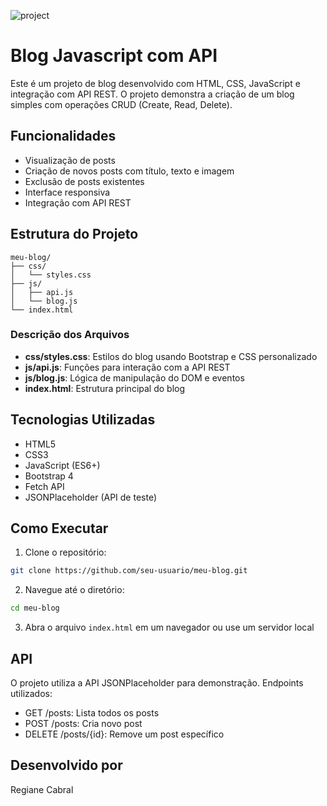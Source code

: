 ![project](https://github.com/user-attachments/assets/db9a9373-1b18-4b71-a11f-eefac44fbf98)

# Blog Javascript com API

Este é um projeto de blog desenvolvido com HTML, CSS, JavaScript e integração com API REST. O projeto demonstra a criação de um blog simples com operações CRUD (Create, Read, Delete).

## Funcionalidades

- Visualização de posts
- Criação de novos posts com título, texto e imagem
- Exclusão de posts existentes
- Interface responsiva
- Integração com API REST

## Estrutura do Projeto

```
meu-blog/
├── css/
│   └── styles.css
├── js/
│   ├── api.js
│   └── blog.js
└── index.html
```

### Descrição dos Arquivos

- **css/styles.css**: Estilos do blog usando Bootstrap e CSS personalizado
- **js/api.js**: Funções para interação com a API REST
- **js/blog.js**: Lógica de manipulação do DOM e eventos
- **index.html**: Estrutura principal do blog

## Tecnologias Utilizadas

- HTML5
- CSS3
- JavaScript (ES6+)
- Bootstrap 4
- Fetch API
- JSONPlaceholder (API de teste)

## Como Executar

1. Clone o repositório:
```bash
git clone https://github.com/seu-usuario/meu-blog.git
```

2. Navegue até o diretório:
```bash
cd meu-blog
```

3. Abra o arquivo `index.html` em um navegador ou use um servidor local

## API

O projeto utiliza a API JSONPlaceholder para demonstração. Endpoints utilizados:

- GET /posts: Lista todos os posts
- POST /posts: Cria novo post
- DELETE /posts/{id}: Remove um post específico

## Desenvolvido por

Regiane Cabral
```
